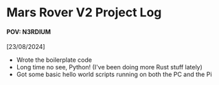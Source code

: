 # Mars Rover V2 Project Log
#### POV: N3RDIUM

[23/08/2024]
- Wrote the boilerplate code
- Long time no see, Python! (I've been doing more Rust stuff lately)
- Got some basic hello world scripts running on both the PC and the Pi

